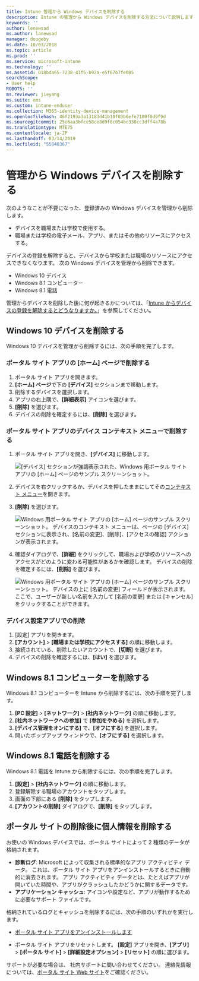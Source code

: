 ```yaml
---
title: Intune 管理から Windows デバイスを削除する
description: Intune の管理から Windows デバイスを削除する方法について説明します
keywords: ''
author: lenewsad
ms.author: lanewsad
manager: dougeby
ms.date: 10/03/2018
ms.topic: article
ms.prod: ''
ms.service: microsoft-intune
ms.technology: ''
ms.assetid: 018bda65-7238-41f5-b92a-e5f67b7fe085
searchScope:
- User help
ROBOTS: ''
ms.reviewer: jieyang
ms.suite: ems
ms.custom: intune-enduser
ms.collection: M365-identity-device-management
ms.openlocfilehash: 46f2193a3a13183d41b10f03b6efe7100f0d9f9d
ms.sourcegitcommit: 25e6aa3bfce58ce8d9f8c054bc338cc3dff4a78b
ms.translationtype: MTE75
ms.contentlocale: ja-JP
ms.lasthandoff: 03/14/2019
ms.locfileid: "55840367"
---
```

# <a name="remove-your-windows-device-from-management"></a>管理から Windows デバイスを削除する

次のようなことが不要になった、登録済みの Windows デバイスを管理から削除します。  
* デバイスを職場または学校で使用する。 
* 職場または学校の電子メール、アプリ、またはその他のリソースにアクセスする。

デバイスの登録を解除すると、デバイスから学校または職場のリソースにアクセスできなくなります。 次の Windows デバイスを管理から削除できます。  
* Windows 10 デバイス 
* Windows 8.1 コンピューター
* Windows 8.1 電話
 
管理からデバイスを削除した後に何が起きるかについては、「[Intune からデバイスの登録を解除するとどうなりますか。](what-happens-if-you-unenroll-your-device-from-intune-windows.md)」を参照してください。  

## <a name="remove-your-windows-10-device"></a>Windows 10 デバイスを削除する
Windows 10 デバイスを管理から削除するには、次の手順を完了します。

### <a name="remove-in-company-portal-app-home-page"></a>ポータル サイト アプリの **[ホーム]** ページで削除する  

1. ポータル サイト アプリを開きます。
2. **[ホーム] ページ**で下の **[デバイス]** セクションまで移動します。
3. 削除するデバイスを選択します。
3. アプリの右上隅で、**[詳細表示]** アイコンを選びます。
4. **[削除]** を選びます。 
5. デバイスの削除を確定するには、**[削除]** を選びます。  

### <a name="remove-in-company-portal-app-device-context-menu"></a>ポータル サイト アプリのデバイス コンテキスト メニューで削除する  

1. ポータル サイト アプリを開き、**[デバイス]** に移動します。

    ![[デバイス] セクションが強調表示された、Windows 用ポータル サイト アプリの [ホーム] ページのサンプル スクリーンショット。](./media/1809_CheckAccess_Context_Select_Device.png)

2. デバイスを右クリックするか、デバイスを押したままにしてその[コンテキスト メニュー](https://docs.microsoft.com//windows/uwp/design/controls-and-patterns/menus)を開きます。  

3. **[削除]** を選びます。  

    ![Windows 用ポータル サイト アプリの [ホーム] ページのサンプル スクリーンショット。 デバイスのコンテキスト メニューは、ページの **[デバイス]** セクションに表示され、[名前の変更]、[削除]、[アクセスの確認] アクションが表示されます。](./media/1809_DeviceContextMenu_Windows_CP.png)  

5. 確認ダイアログで、**[詳細]** をクリックして、職場および学校のリソースへのアクセスがどのように変わる可能性があるかを確認します。 デバイスの削除を確定するには、**[削除]** を選びます。   

     ![Windows 用ポータル サイト アプリの [ホーム] ページのサンプル スクリーンショット。 デバイスの上に [名前の変更] フィールドが表示されます。ここで、ユーザーが新しい名前を入力して [名前の変更] または [キャンセル] をクリックすることができます。](./media/1808_RemoveDevice_Popup.png)  


### <a name="remove-in-device-settings-app"></a>デバイス設定アプリでの削除
1. [設定] アプリを開きます。 
2. **[アカウント]** > **[職場または学校にアクセスする]** の順に移動します。
3. 接続されている、削除したいアカウントで、**[切断]** を選びます。
4. デバイスの削除を確認するには、**[はい]** を選びます。

## <a name="remove-your-windows-81-computer"></a>Windows 8.1 コンピューターを削除する
Windows 8.1 コンピューターを Intune から削除するには、次の手順を完了します。

1.  **[PC 設定]** > **[ネットワーク]** > **[社内ネットワーク]** の順に移動します。
2.  **[社内ネットワークへの参加]** で **[参加をやめる]** を選択します。
3.  **[デバイス管理をオンにする]** で、**[オフにする]** を選択します。
4.  開いたポップアップ ウィンドウで、**[オフにする]** を選択します。

## <a name="remove-your-windows-81-phone"></a>Windows 8.1 電話を削除する
Windows 8.1 電話を Intune から削除するには、次の手順を完了します。

1.  **[設定]** > **[社内ネットワーク]** の順に移動します。
2.  登録解除する職場のアカウントをタップします。
3.  画面の下部にある **[削除]** をタップします。
4.  **[アカウントの削除]** ダイアログで、**[削除]** をタップします。  
## <a name="removing-your-personal-information-after-removing-the-company-portal"></a>ポータル サイトの削除後に個人情報を削除する  

お使いの Windows デバイスでは、ポータル サイトによって 2 種類のデータが格納されます。

-   **診断ログ**: Microsoft によって収集される標準的なアプリ アクティビティ データ。 これは、ポータル サイト アプリをアンインストールするときに自動的に消去されます。 アプリ アクティビティ データとは、たとえばアプリが開いていた時間や、アプリがクラッシュしたかどうかに関するデータです。
-   **アプリケーション キャッシュ**: アイコンや設定など、アプリが動作するために必要なサポート ファイルです。

格納されているログとキャッシュを削除するには、次の手順のいずれかを実行します。

* [ポータル サイト アプリをアンインストールします](https://support.microsoft.com/help/4028003/windows-10-uninstall-apps-and-programs) 

* ポータル サイト アプリをリセットします。 **[設定]** アプリを開き、**[アプリ]** > **[ポータル サイト]** > **[詳細設定オプション]** > **[リセット]** の順に選びます。 

サポートが必要な場合は、 社内サポートに問い合わせてください。 連絡先情報については、[ポータル サイト Web サイト](https://go.microsoft.com/fwlink/?linkid=2010980)をご確認ください。
